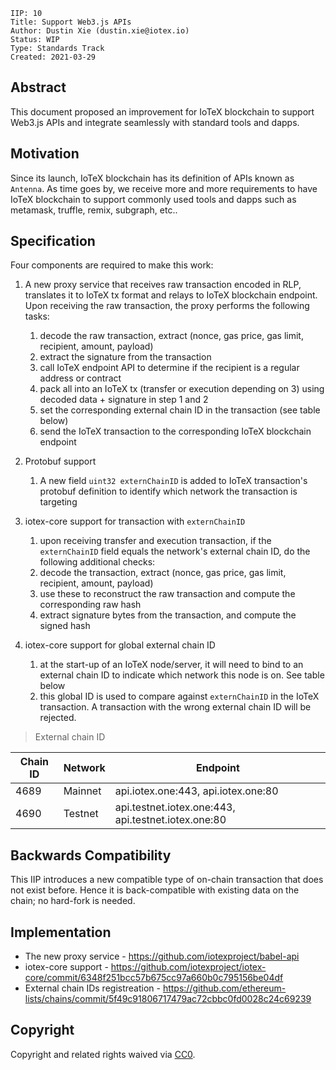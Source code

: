 ```
IIP: 10
Title: Support Web3.js APIs
Author: Dustin Xie (dustin.xie@iotex.io)
Status: WIP
Type: Standards Track
Created: 2021-03-29
```

## Abstract
This document proposed an improvement for IoTeX blockchain to support Web3.js APIs and integrate seamlessly with standard tools and dapps.

## Motivation
Since its launch, IoTeX blockchain has its definition of APIs known as `Antenna`. As time goes by, we receive more and more requirements to have IoTeX blockchain to support commonly used tools and dapps such as metamask, truffle, remix, subgraph, etc..

## Specification
Four components are required to make this work:

1. A new proxy service that receives raw transaction encoded in RLP, translates it to IoTeX tx format and relays to IoTeX blockchain endpoint. Upon receiving the raw transaction, the proxy performs the following tasks:
   1. decode the raw transaction, extract (nonce, gas price, gas limit, recipient, amount, payload)
   2. extract the signature from the transaction
   3. call IoTeX endpoint API to determine if the recipient is a regular address or contract
   4. pack all into an IoTeX tx (transfer or execution depending on 3) using decoded data + signature in step 1 and 2
   5. set the corresponding external chain ID in the transaction (see table below)
   6. send the IoTeX transaction to the corresponding IoTeX blockchain endpoint
   
2. Protobuf support
   1. A new field `uint32 externChainID` is added to IoTeX transaction's protobuf definition to identify which network the transaction is targeting

3. iotex-core support for transaction with `externChainID`
   1. upon receiving transfer and execution transaction, if the `externChainID` field equals the network's external chain ID, do the following additional checks:
   2. decode the transaction, extract (nonce, gas price, gas limit, recipient, amount, payload)
   3. use these to reconstruct the raw transaction and compute the corresponding raw hash
   4. extract signature bytes from the transaction, and compute the signed hash
   
4. iotex-core support for global external chain ID
   1. at the start-up of an IoTeX node/server, it will need to bind to an external chain ID to indicate which network this node is on. See table below
   2. this global ID is used to compare against `externChainID` in the IoTeX transaction. A transaction with the wrong external chain ID will be rejected.

> External chain ID

| Chain ID | Network | Endpoint |
| --- | --- | --- |
| 4689 | Mainnet | api.iotex.one:443, api.iotex.one:80 |
| 4690 | Testnet | api.testnet.iotex.one:443, api.testnet.iotex.one:80 |
 
## Backwards Compatibility
This IIP introduces a new compatible type of on-chain transaction that does not exist before. Hence it is back-compatible with existing data on the chain; no hard-fork is needed. 

## Implementation
- The new proxy service - https://github.com/iotexproject/babel-api 
- iotex-core support - https://github.com/iotexproject/iotex-core/commit/6348f251bcc57b675cc97a660b0c795156be04df
- External chain IDs registreation - https://github.com/ethereum-lists/chains/commit/5f49c91806717479ac72cbbc0fd0028c24c69239

## Copyright
Copyright and related rights waived via [CC0](https://creativecommons.org/publicdomain/zero/1.0/).
